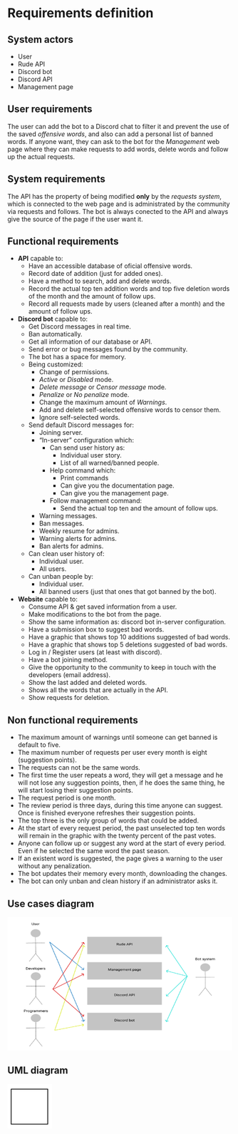 # Requirements definition

## System actors

- User
- Rude API
- Discord bot
- Discord API
- Management page

## User requirements

The user can add the bot to a Discord chat to filter it and prevent the use of the saved *offensive words*, and also can add a personal list of banned words. If anyone want, they can ask to the bot for the *Management* web page where they can make requests to add words, delete words and follow up the actual requests.   

## System requirements

The API has the property of being modified **only** by the *requests system*, which is connected to the web page and is administrated by the community via requests and follows. The bot is always conected to the API and always give the source of the page if the user want it.

## Functional requirements

- **API** capable to:
    - Have an accessible database of oficial offensive words.
    - Record date of addition (just for added ones).
    - Have a method to search, add and delete words.
    - Record the actual top ten addition words and top five deletion words of the month and the amount of follow ups.
    - Record all requests made by users (cleaned after a month) and the amount of follow ups.
- **Discord bot** capable to:
    - Get Discord messages in real time.
    - Ban automatically.
    - Get all information of our database or API.
    - Send error or bug messages found by the community.
    - The bot has a space for memory.
    - Being customized:
        - Change of permissions.
        - *Active* or *Disabled* mode.
        - *Delete message* or *Censor message* mode.
        - *Penalize* or *No penalize* mode. 
        - Change the maximum amount of *Warnings*.
        - Add and delete self-selected offensive words to censor them.
        - Ignore self-selected words.
    - Send default Discord messages for:
        - Joining server.
        - “In-server” configuration which:
            - Can send user history as:
                - Individual user story.
                - List of all warned/banned people.
            -   Help command which:
                - Print commands
                - Can give you the documentation page.
                - Can give you the management page.
            - Follow management command:
                - Send the actual top ten and the amount of follow ups.
        - Warning messages.
        - Ban messages.
        - Weekly resume for admins.
        - Warning alerts for admins.
        - Ban alerts for admins.
    - Can clean user history of:
        - Individual user.
        - All users.
    - Can unban people by:
        - Individual user.
        - All banned users (just that ones that got banned by the bot).
- **Website** capable to:
    - Consume API & get saved information from a user.
    - Make modifications to the bot from the page.
    - Show the same information as: discord bot in-server configuration.
    - Have a submission box to suggest bad words.
    - Have a graphic that shows top 10 additions suggested of bad words.
    - Have a graphic that shows top 5 deletions suggested of bad words.
    - Log in / Register users (at least with discord).
    - Have a bot joining method.
    - Give the opportunity to the community to keep in touch with the developers (email address).
    - Show the last added and deleted words.
    - Shows all the words that are actually in the API.
    - Show requests for deletion.

## Non functional requirements

- The maximum amount of warnings until someone can get banned is default to five.
- The maximum number of requests per user every month is eight (suggestion points).
- The requests can not be the same words.
- The first time the user repeats a word, they will get a message and he will not lose any suggestion points, then, if he does the same thing, he will start losing their suggestion points.
- The request period is one month.
- The review period is three days, during this time anyone can suggest. Once is finished everyone refreshes their suggestion points.
- The top three is the only group of words that could be added.
- At the start of every request period, the past unselected top ten words will remain in the graphic with the twenty percent of the past votes.
- Anyone can follow up or suggest any word at the start of every period. Even if he selected the same word the past season.
- If an existent word is suggested, the page gives a warning to the user without any penalization.
- The bot updates their memory every month, downloading the changes.
- The bot can only unban and clean history if an administrator asks it.

## Use cases diagram

<img src="https://github.com/JoshuaMeza/CodePain_POO/blob/master/Resources/useCasesDiag.PNG" alt="Use cases diagram" width="100%" height="300px">

## UML diagram

<img src="https://github.com/JoshuaMeza/CodePain_POO/blob/master/Resources/tempBox.png" alt="UML diagram" width="100px" height="100px">
